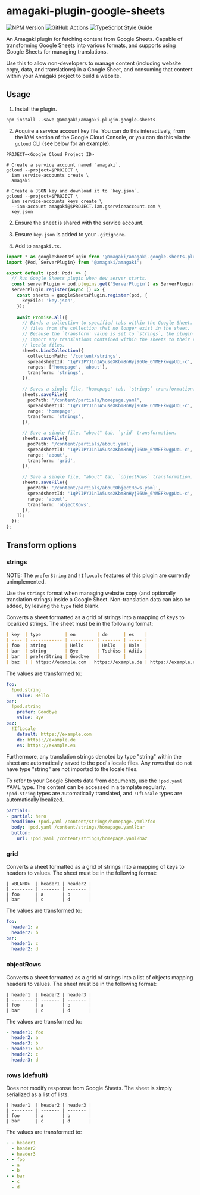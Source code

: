 # amagaki-plugin-google-sheets

[![NPM Version][npm-image]][npm-url]
[![GitHub Actions][github-image]][github-url]
[![TypeScript Style Guide][gts-image]][gts-url]

An Amagaki plugin for fetching content from Google Sheets. Capable of
transforming Google Sheets into various formats, and supports using Google
Sheets for managing translations.

Use this to allow non-developers to manage content (including website copy,
data, and translations) in a Google Sheet, and consuming that content within
your Amagaki project to build a website.

## Usage

1. Install the plugin.

```shell
npm install --save @amagaki/amagaki-plugin-google-sheets
```

2. Acquire a service account key file. You can do this interactively, from the
   IAM section of the Google Cloud Console, or you can do this via the `gcloud`
   CLI (see below for an example).

```shell
PROJECT=<Google Cloud Project ID>

# Create a service account named `amagaki`.
gcloud --project=$PROJECT \
  iam service-accounts create \
  amagaki

# Create a JSON key and download it to `key.json`.
gcloud --project=$PROJECT \
  iam service-accounts keys create \
  --iam-account amagaki@$PROJECT.iam.gserviceaccount.com \
  key.json
```

2. Ensure the sheet is shared with the service account.

3. Ensure `key.json` is added to your `.gitignore`.

4. Add to `amagaki.ts`.

```typescript
import * as googleSheetsPlugin from '@amagaki/amagaki-google-sheets-plugin';
import {Pod, ServerPlugin} from '@amagaki/amagaki';

export default (pod: Pod) => {
  // Run Google Sheets plugin when dev server starts.
  const serverPlugin = pod.plugins.get('ServerPlugin') as ServerPlugin;
  serverPlugin.register(async () => {
    const sheets = googleSheetsPlugin.register(pod, {
      keyFile: 'key.json',
    });
    
    await Promise.all([
      // Binds a collection to specified tabs within the Google Sheet. Deletes
      // files from the collection that no longer exist in the sheet.
      // Because the `transform` value is set to `strings`, the plugin will also
      // import any translations contained within the sheets to their respective
      // locale files.
      sheets.bindCollection({
        collectionPath: '/content/strings',
        spreadsheetId: '1qP7IPYJ1nIA5useXKbm8nHyj96Ue_6YMEFkwgpUoL-c',
        ranges: ['homepage', 'about'],
        transform: 'strings',
      }),

      // Saves a single file, "homepage" tab, `strings` transformation.
      sheets.saveFile({
        podPath: '/content/partials/homepage.yaml',
        spreadsheetId: '1qP7IPYJ1nIA5useXKbm8nHyj96Ue_6YMEFkwgpUoL-c',
        range: 'homepage',
        transform: 'strings',
      }),

      // Save a single file, "about" tab, `grid` transformation.
      sheets.saveFile({
        podPath: '/content/partials/about.yaml',
        spreadsheetId: '1qP7IPYJ1nIA5useXKbm8nHyj96Ue_6YMEFkwgpUoL-c',
        range: 'about',
        transform: 'grid',
      }),

      // Save a single file, "about" tab, `objectRows` transformation.
      sheets.saveFile({
        podPath: '/content/partials/aboutObjectRows.yaml',
        spreadsheetId: '1qP7IPYJ1nIA5useXKbm8nHyj96Ue_6YMEFkwgpUoL-c',
        range: 'about',
        transform: 'objectRows',
      }),
    ]);
  });
};

```

## Transform options

### strings

NOTE: The `preferString` and `!IfLocale` features of this plugin are currently
unimplemented.

Use the `strings` format when managing website copy (and optionally translation
strings) inside a Google Sheet. Non-translation data can also be added, by
leaving the `type` field blank.

Converts a sheet formatted as a grid of strings into a mapping of keys to
localized strings. The sheet must be in the following format:

```markdown
| key  | type         | en        | de      | es    |
| ---- | ------------ | --------- | ------- | ----- |
| foo  | string       | Hello     | Hallo   | Hola  |
| bar  | string       | Bye       | Tschüss | Adiós |
| bar  | preferString | Goodbye   |         |       |
| baz  | | https://example.com | https://example.de | https://example.es |
```

The values are transformed to:

```yaml
foo:
  !pod.string
    value: Hello
bar:
  !pod.string
    prefer: Goodbye
    value: Bye
baz:
  !IfLocale
    default: https://example.com
    de: https://example.de
    es: https://example.es
```

Furthermore, any translation strings denoted by type "string" within the sheet
are automatically saved to the pod's locale files. Any rows that do not have
type "string" are not imported to the locale files.


To refer to your Google Sheets data from documents, use the `!pod.yaml` YAML
type. The content can be accessed in a template regularly. `!pod.string` types
are automatically translated, and `!IfLocale` types are automatically localized.

```yaml
partials:
- partial: hero
  headline: !pod.yaml /content/strings/homepage.yaml?foo
  body: !pod.yaml /content/strings/homepage.yaml?bar
  button:
    url: !pod.yaml /content/strings/homepage.yaml?baz
```

### grid

Converts a sheet formatted as a grid of strings into a mapping of keys to
headers to values. The sheet must be in the following format:

```
| <BLANK>  | header1 | header2 |
| -------- | ------- | ------- |
| foo      | a       | b       |
| bar      | c       | d       |
```

The values are transformed to:

```yaml
foo:
  header1: a
  header2: b
bar:
  header1: c
  header2: d
```

### objectRows

Converts a sheet formatted as a grid of strings into a list of objects
mapping headers to values. The sheet must be in the following format:

```
| header1  | header2 | header3 |
| -------- | ------- | ------- |
| foo      | a       | b       |
| bar      | c       | d       |
```

The values are transformed to:

```yaml
- header1: foo
  header2: a
  header3: b
- header1: bar
  header2: c
  header3: d
```

### rows (default)

Does not modify response from Google Sheets. The sheet is simply serialized as a
list of lists.

```
| header1  | header2 | header3 |
| -------- | ------- | ------- |
| foo      | a       | b       |
| bar      | c       | d       |
```

The values are transformed to:

```yaml
- - header1
  - header2
  - header3
- - foo
  - a
  - b
- - bar
  - c
  - d
```

[github-image]: https://github.com/blinkk/amagaki-plugin-google-sheets/workflows/Run%20tests/badge.svg
[github-url]: https://github.com/blinkk/amagaki-plugin-google-sheets/actions
[npm-image]: https://img.shields.io/npm/v/@amagaki/amagaki-plugin-google-sheets.svg
[npm-url]: https://npmjs.org/package/@amagaki/amagaki-plugin-google-sheets
[gts-image]: https://img.shields.io/badge/code%20style-google-blueviolet.svg
[gts-url]: https://github.com/google/gts